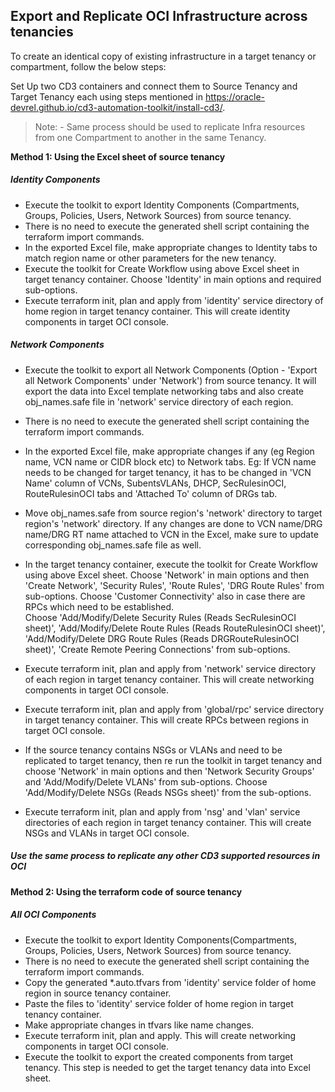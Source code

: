 <h2> Export and Replicate OCI Infrastructure across tenancies </h2>

To create an identical copy of existing infrastructure in a target tenancy or compartment, follow the below steps:

Set Up two CD3 containers and connect them to Source Tenancy and Target Tenancy each using steps mentioned in https://oracle-devrel.github.io/cd3-automation-toolkit/install-cd3/. 

>Note: - Same process should be used to replicate Infra resources from one Compartment to another in the same Tenancy.

**Method 1: Using the Excel sheet of source tenancy**

<h5> Identity Components </h5>

- Execute the toolkit to export Identity Components (Compartments, Groups, Policies, Users, Network Sources) from source tenancy. 
- There is no need to execute the generated shell script containing the terraform import commands.
- In the exported Excel file, make appropriate changes to Identity tabs to match region name or other parameters for the new tenancy.
- Execute the toolkit for Create Workflow using above Excel sheet in target tenancy container. Choose 'Identity' in main options and required sub-options.
- Execute terraform init, plan and apply from 'identity' service directory of home region in target tenancy container. This will create identity components in target OCI console.

<h5> Network Components </h5>

- Execute the toolkit to export all Network Components (Option - 'Export all Network Components' under 'Network') from source tenancy. It will export the data into Excel template networking tabs and also create obj_names.safe file in 'network' service directory of each region.
- There is no need to execute the generated shell script containing the terraform import commands.
- In the exported Excel file, make appropriate changes if any (eg Region name, VCN name or CIDR block etc) to Network tabs.
  Eg: If VCN name needs to be changed for target tenancy, it has to be changed in 'VCN Name' column of VCNs, SubentsVLANs, DHCP, SecRulesinOCI, RouteRulesinOCI tabs and 'Attached To' column of DRGs tab.
- Move obj_names.safe from source region's 'network' directory  to target region's 'network' directory. If any changes are done to VCN name/DRG name/DRG RT name attached to VCN in the Excel, make sure to update corresponding obj_names.safe file as well.
- In the target tenancy container, execute the toolkit for Create Workflow using above Excel sheet. Choose 'Network' in main options and then 'Create Network', 'Security Rules', 'Route Rules', 'DRG Route Rules' from sub-options. Choose 'Customer Connectivity' also in case there are RPCs which need to be established. <br> Choose 'Add/Modify/Delete Security Rules (Reads SecRulesinOCI sheet)', 'Add/Modify/Delete Route Rules (Reads RouteRulesinOCI sheet)', 'Add/Modify/Delete DRG Route Rules (Reads DRGRouteRulesinOCI sheet)', 'Create Remote Peering Connections' from sub-options.
- Execute terraform init, plan and apply from 'network' service directory of each region in target tenancy container. This will create networking components in target OCI console.
- Execute terraform init, plan and apply from 'global/rpc' service directory in target tenancy container. This will create RPCs between regions in target OCI console.

- If the source tenancy contains NSGs or VLANs and need to be replicated to target tenancy, then re run the toolkit in target tenancy and choose 'Network' in main options and then 'Network Security Groups' and 'Add/Modify/Delete VLANs' from sub-options. Choose 'Add/Modify/Delete NSGs (Reads NSGs sheet)' from the sub-options.
- Execute terraform init, plan and apply from 'nsg' and 'vlan' service directories of each region in target tenancy container. This will create NSGs and VLANs in target OCI console.

<h5> Use the same process to replicate any other CD3 supported resources in OCI </h5>

**Method 2: Using the terraform code of source tenancy**
<h5> All OCI Components </h5>

- Execute the toolkit to export Identity Components(Compartments, Groups, Policies, Users, Network Sources) from source tenancy. 
- There is no need to execute the generated shell script containing the terraform import commands.
- Copy the generated *.auto.tfvars from 'identity' service folder of home region in source tenancy container.
- Paste the files to 'identity' service folder of home region in target tenancy container.
- Make appropriate changes in tfvars like name changes.
- Execute terraform init, plan and apply. This will create networking components in target OCI console.
- Execute the toolkit to export the created components from target tenancy. This step is needed to get the target tenancy data into Excel sheet.

